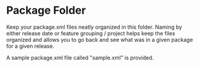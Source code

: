 # Package Folder

Keep your package.xml files neatly organized in this folder.  Naming by either release date or feature grouping / project helps keep the files organized and allows you to go back and see what was in a given package for a given release.

A sample package.xml file called "sample.xml" is provided.